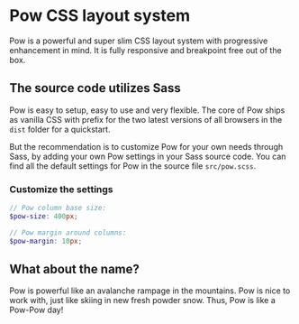# Pow CSS layout system

Pow is a powerful and super slim CSS layout system with progressive enhancement in mind. It is fully responsive and breakpoint free out of the box.

## The source code utilizes Sass

Pow is easy to setup, easy to use and very flexible. The core of Pow ships as vanilla CSS with prefix for the two latest versions of all browsers in the `dist` folder for a quickstart.

But the recommendation is to customize Pow for your own needs through Sass, by adding your own Pow settings in your Sass source code. You can find all the default settings for Pow in the source file `src/pow.scss`.


### Customize the settings

```scss
// Pow column base size:
$pow-size: 400px;

// Pow margin around columns:
$pow-margin: 10px;
```

## What about the name?

Pow is powerful like an avalanche rampage in the mountains. Pow is nice to work with, just like skiing in new fresh powder snow. Thus, Pow is like a Pow-Pow day!
